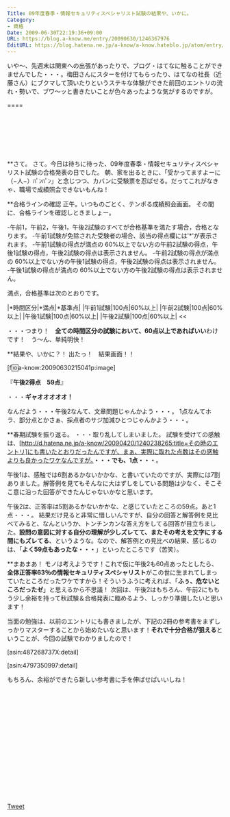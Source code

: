 ```yaml
---
Title: 09年度春季・情報セキュリティスペシャリスト試験の結果や、いかに。
Category:
- 資格
Date: 2009-06-30T22:19:36+09:00
URL: https://blog.a-know.me/entry/20090630/1246367976
EditURL: https://blog.hatena.ne.jp/a-know/a-know.hateblo.jp/atom/entry/12921228815727980023
---
```


いや〜、先週末は関東への出張があったりで、ブログ・はてなに触ることができませんでした・・・。梅田さんにスターを付けてもらったり、はてなの社長（近藤さん）にブクマして頂いたりというステキな体験ができた前回のエントリの流れ・勢いで、ブワ〜ッと書きたいことが色々あったような気がするのですが。

====

<script async src="//pagead2.googlesyndication.com/pagead/js/adsbygoogle.js"></script>
<!-- article-top -->
<ins class="adsbygoogle"
     style="display:inline-block;width:728px;height:90px"
     data-ad-client="ca-pub-3463034538369189"
     data-ad-slot="8367620130"></ins>
<script>
(adsbygoogle = window.adsbygoogle || []).push({});
</script>


**さて。
さて。今日は待ちに待った、09年度春季・情報セキュリティスペシャリスト試験の合格発表の日でした。
朝、家を出るときに、「受かってますよーに（−人−）ﾊﾟﾝﾊﾟﾝ」と念じつつ、カバンに受験票を忍ばせる。だってこれがなきゃ、職場で成績照会できないもんね！


**合格ラインの確認
正午。いつものごとく、テンポる成績照会画面。
その間に、合格ラインを確認しときましょー。


>>
-午前1，午前2，午後1，午後2試験のすべてが合格基準を満たす場合，合格となります。
-午前1試験が免除された受験者の場合、該当の得点欄には'*'が表示されます。
-午前1試験の得点が満点の 60%以上でない方の午前2試験の得点，午後1試験の得点，午後2試験の得点は表示されません。
-午前2試験の得点が満点の 60%以上でない方の午後1試験の得点，午後2試験の得点は表示されません。
-午後1試験の得点が満点の 60%以上でない方の午後2試験の得点は表示されません。

満点，合格基準は次のとおりです。

|*時間区分|*満点|*基準点|
|午前1試験|100点|60%以上|
|午前2試験|100点|60%以上|
|午後1試験|100点|60%以上|
|午後2試験|100点|60%以上| 
<<


・・・つまり！　<span style="font-weight:bold;">全ての時間区分の試験において、60点以上であればいい</span>わけです！　う〜ん、単純明快！


**結果や、いかに？！
出たっ！　結果画面！！


[f:id:a-know:20090630215041p:image]


『<span style="font-weight:bold;">午後2得点　59点</span>』


・・・<span style="font-weight:bold;">ギャオオオオオ！</span>


なんだよう・・・午後2なんて、文章問題じゃんかよう・・・。
1点なんてホラ、部分点とかさぁ、採点者のサジ加減ひとつじゃんかよう・・・。


**春期試験を振り返る。
・・・取り乱してしまいました。
試験を受けての感触は、[http://d.hatena.ne.jp/a-know/20090420/1240238265:title=その時のエントリ]にも書いたとおりだったんですが、まぁ、実際に取れた点数はその感触よりも良かったワケなんですが。<span style="font-weight:bold;">・・・でも、1点・・・</span>。

午後1は、感触では6割あるかないかかな、と書いていたのですが、実際には7割ありました。解答例を見てもそんなに大はずしをしている問題は少なく、そこそこ意に沿った回答ができたんじゃないかなと思います。

午後2は、正答率は5割あるかないかかな、と感じていたところの59点。あと1点・・・。
結果だけ見ると非常に惜しいんですが、自分の回答と解答例を見比べてみると、なんというか、トンチンカンな答え方をしてる回答が目立ちました。<span style="font-weight:bold;">設問の意図に対する自分の理解が少しズレてて、またその考えを文字にする間にもズレてる</span>、というような。なので、解答例との見比べの結果、感じるのは、「<span style="font-weight:bold;">よく59点もあったな・・・</span>」といったところです（苦笑）。


**まあまあ！
モノは考えようです！これで仮に午後2も60点あったとしたら、<span style="font-weight:bold;">全体正答率63％の情報セキュリティスペシャリスト</span>がこの世に生まれてしまっていたところだったワケですから！そういうふうに考えれば、「<span style="font-weight:bold;">ふぅ、危ないところだったゼ</span>」と思えるから不思議！
次回は、午後2はもちろん、午前2にももう少し余裕を持って秋試験＆合格発表に臨めるよう、しっかり準備したいと思います！

当面の勉強は、以前のエントリにも書きましたが、下記の2冊の参考書をまずしっかりマスターすることから始めたいなと思います！<span style="font-weight:bold;">それで十分合格が狙える</span>ということが、今回の試験でわかりましたので！

[asin:487268737X:detail]

[asin:4797350997:detail]


もちろん、余裕ができたら新しい参考書に手を伸ばせばいいしね！


<script async src="//pagead2.googlesyndication.com/pagead/js/adsbygoogle.js"></script>
<!-- article-bottom2 -->
<ins class="adsbygoogle"
     style="display:inline-block;width:300px;height:250px"
     data-ad-client="ca-pub-3463034538369189"
     data-ad-slot="5274552934"></ins>
<script>
(adsbygoogle = window.adsbygoogle || []).push({});
</script>


<a href="http://twitter.com/share" class="twitter-share-button" data-count="horizontal" data-via="a_know" data-related="CDiT_info" data-lang="ja">Tweet</a><script type="text/javascript" src="http://platform.twitter.com/widgets.js"></script>
